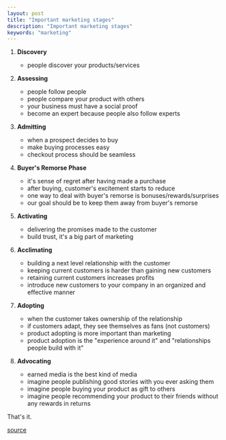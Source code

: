 ```yaml
---
layout: post
title: "Important marketing stages"
description: "Important marketing stages"
keywords: "marketing"
---
```


1. **Discovery**

    - people discover your products/services

1. **Assessing**

    - people follow people
    - people compare your product with others
    - your business must have a social proof
    - become an expert because people also follow experts

2. **Admitting**

    - when a prospect decides to buy
    - make buying processes easy
    - checkout process should be seamless

3. **Buyer's Remorse Phase**

    - it's sense of regret after having made a purchase
    - after buying, customer's excitement starts to reduce
    - one way to deal with buyer's remorse is bonuses/rewards/surprises
    - our goal should be to keep them away from buyer's remorse

4. **Activating**
    
    - delivering the promises made to the customer
    - build trust, it's a big part of marketing

5. **Acclimating**

    - building a next level relationship with the customer
    - keeping current customers is harder than gaining new customers
    - retaining current customers increases profits
    - introduce new customers to your company in an organized and effective manner

6. **Adopting**

    - when the customer takes ownership of the relationship
    - if customers adapt, they see themselves as fans (not customers)
    - product adopting is more important than marketing
    - product adoption is the "experience around it" and "relationships people build with it"

7. **Advocating**

    - earned media is the best kind of media
    - imagine people publishing good stories with you ever asking them
    - imagine people buying your product as gift to others
    - imagine people recommending your product to their friends without any rewards in returns

That's it.

[source](https://www.omnikick.com/marketing-stages/)